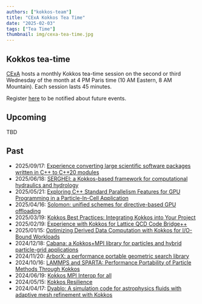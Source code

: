```yaml
---
authors: ["kokkos-team"]
title: "CExA Kokkos Tea Time"
date: "2025-02-03"
tags: ["Tea Time"]
thumbnail: img/cexa-tea-time.jpg
---
```


Kokkos tea-time
---------------
[CExA](https://cexa-project.org) hosts a monthly Kokkos tea-time session on the
second or third Wednesday of the month at 4 PM Paris time (10 AM Eastern, 8 AM
Mountain).  Each session lasts 45 minutes.

Register [here](https://lists.cexa-project.org/sympa/subscribe/network) to be
notified about future events.

Upcoming
--------
TBD

Past
----
* 2025/09/17: [Experience converting large scientific software packages written in C++ to C++20 modules](
  https://cexa-project.org/news/2025-09-17-kokkos-tea-time-experience-converting-large-scientific-software-packages-written-in-c-to-c-modules/)
* 2025/06/18: [SERGHEI: a Kokkos-based framework for computational hydraulics and hydrology](
  https://cexa-project.org/news/2025-06-18-kokkos-tea-time-serghei-a-kokkos-based-framework-for-computational-hydraulics-and-hydrology/)
* 2025/05/21: [Exploring C++ Standard Parallelism Features for GPU Programming in a Particle-In-Cell Application](
  https://cexa-project.org/news/2025-05-21-eleventh-kokkos-tea-time/)
* 2025/04/16: [Solomon: unified schemes for directive-based GPU offloading](
  https://cexa-project.org/news/2025-04-16-tenth-kokkos-tea-time/)
* 2025/03/19: [Kokkos Best Practices: Integrating Kokkos into Your Project](
  https://cexa-project.org/news/2025-03-19-ninth-kokkos-tea-time/)
* 2025/02/19: [Experience with Kokkos for Lattice QCD Code Bridge++](
  https://cexa-project.org/news/2025-02-19-eigth-kokkos-tea-time/)
* 2025/01/15: [Optimizing Derived Data Computation with Kokkos for I/O-Bound Workloads](
  https://cexa-project.org/news/2025-01-15-seventh-kokkos-tea-time---copie/)
* 2024/12/18: [Cabana: a Kokkos+MPI library for particles and hybrid particle-grid applications](
  https://cexa-project.org/news/2024-12-18-sixth-kokkos-tea-time/)
* 2024/11/20: [ArborX: a performance portable geometric search library](
  https://cexa-project.org/news/2024-11-20-fifth-kokkos-tea-time/)
* 2024/10/16: [LAMMPS and SPARTA: Performance Portability of Particle Methods Through Kokkos](
  https://cexa-project.org/news/2024-10-16-fourth-kokkos-tea-time/)
* 2024/06/19: [Kokkos MPI Interop for all](
  https://cexa-project.org/news/2024-06-19-third-kokkos-tea-time/)
* 2024/05/15: [Kokkos Resilience](
  https://cexa-project.org/news/2024-05-15-second-kokkos-tea-time/)
* 2024/04/17: [Dyablo: A simulation code for astrophysics fluids with adaptive mesh refinement with Kokkos](
  https://cexa-project.org/news/2024-04-17-first-kokkos-tea-time/)
